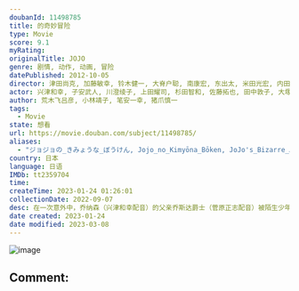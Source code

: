 ```yaml
---
doubanId: 11498785
title: 的奇妙冒险
type: Movie
score: 9.1
myRating: 
originalTitle: JOJO
genre: 剧情, 动作, 动画, 冒险
datePublished: 2012-10-05
director: 津田尚克, 加藤敏幸, 铃木健一, 大脊户聪, 南康宏, 东出太, 米田光宏, 内田信吾, 高村雄太, 间岛崇宽, 藤本次朗, 阿部雅司, 江副仁美, 佐佐木真哉, 西本由纪夫
actor: 兴津和幸, 子安武人, 川澄绫子, 上田耀司, 杉田智和, 佐藤拓也, 田中敦子, 大塚明夫, 藤原启治, 井上和彦, 大川透, 乃村健次, 伊丸冈笃, 飞田展男, 盐屋翼, 津田健次郎, 浅沼晋太郎, 逢坂良太, 远藤绫, 增田俊树, 加隈亚衣, 齐藤次郎, 山本格, 竹内荣治, 高仲祐之, 山本兼平, 中村秀利, 松本忍, 佐佐木启夫, 本·迪斯金, 木岛隆一, 田尻浩章, 田丸笃志, 小林由美子, 松田健一郎, 布施川一宽
author: 荒木飞吕彦, 小林靖子, 笔安一幸, 猪爪慎一
tags:
  - Movie
state: 想看
url: https://movie.douban.com/subject/11498785/
aliases:
  - "ジョジョの_きみょうな_ぼうけん, Jojo_no_Kimyōna_Bōken, JoJo's_Bizarre_Adventure"
country: 日本
language: 日语
IMDb: tt2359704
time: 
createTime: 2023-01-24 01:26:01
collectionDate: 2022-09-07
desc: 在一次意外中，乔纳森（兴津和幸配音）的父亲乔斯达爵士（菅原正志配音）被陌生少年迪奥布兰度（子安武人配音）所救，善良的爵士收留了自称无依无靠的迪奥，后者则以养子的身份正式进入了乔斯达家族的大门。在...
date created: 2023-01-24
date modified: 2023-03-08
---
```


![image](p1636473642.jpg)

Comment:
---
